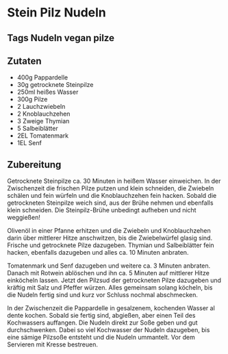 # Stein Pilz Nudeln

## Tags Nudeln vegan pilze

## Zutaten

- 400g Pappardelle
- 30g getrocknete Steinpilze
- 250ml heißes Wasser
- 300g Pilze 
- 2 Lauchzwiebeln
- 2 Knoblauchzehen
- 3 Zweige Thymian
- 5 Salbeiblätter
- 2EL Tomatenmark
- 1EL Senf

## Zubereitung

Getrocknete Steinpilze ca. 30 Minuten in heißem Wasser einweichen. In der Zwischenzeit die frischen Pilze putzen und klein schneiden, die Zwiebeln schälen und fein würfeln und die Knoblauchzehen fein hacken. Sobald die getrockneten Steinpilze weich sind, aus der Brühe nehmen und ebenfalls klein schneiden. Die Steinpilz-Brühe unbedingt aufheben und nicht weggießen!

Olivenöl in einer Pfanne erhitzen und die Zwiebeln und Knoblauchzehen darin über mittlerer Hitze anschwitzen, bis die Zwiebelwürfel glasig sind. Frische und getrocknete Pilze dazugeben. Thymian und Salbeiblätter fein hacken, ebenfalls dazugeben und alles ca. 10 Minuten anbraten.

Tomatenmark und Senf dazugeben und weitere ca. 3 Minuten anbraten. Danach mit Rotwein ablöschen und ihn ca. 5 Minuten auf mittlerer Hitze einköcheln lassen. Jetzt den Pilzsud der getrockneten Pilze dazugeben und kräftig mit Salz und Pfeffer würzen. Alles gemeinsam solang köcheln, bis die Nudeln fertig sind und kurz vor Schluss nochmal abschmecken.

In der Zwischenzeit die Pappardelle in gesalzenem, kochenden Wasser al dente kochen. Sobald sie fertig sind, abgießen, aber einen Teil des Kochwassers auffangen. Die Nudeln direkt zur Soße geben und gut durchschwenken. Dabei so viel Kochwasser der Nudeln dazugeben, bis eine sämige Pilzsoße entsteht und die Nudeln ummantelt. Vor dem Servieren mit Kresse bestreuen.